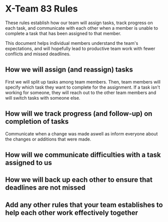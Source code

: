 # X-Team 83 Rules

These rules establish how our team will assign tasks,
track progress on each task, and communicate with each other 
when a member is unable to complete a task that has been assigned to that member.

This document helps individual members understand the team's expectations,
and will hopefully lead to productive team work with fewer conflicts
and missed deadlines.

## How we will assign (and reassign) tasks
First we will split up tasks among team members. Then, team members will specify which task they want to complete for the assignment. If a task isn't working for someone, they will reach out to the other team members and will switch tasks with someone else. 


## How will we track progress (and follow-up) on completion of tasks
Communicate when a change was made aswell as inform everyone about the changes or additions that were made. 


## How will we communicate difficulties with a task assigned to us



## How we will back up each other to ensure that deadlines are not missed



## Add any other rules that your team establishes to help each other work effectively together



